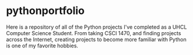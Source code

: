 # pythonportfolio
Here is a repository of all of the Python projects I've completed as a UHCL Computer Science Student. From taking CSCI 1470, and finding projects across the Internet,
creating projects to become more familiar with Python is one of my favorite hobbies.
